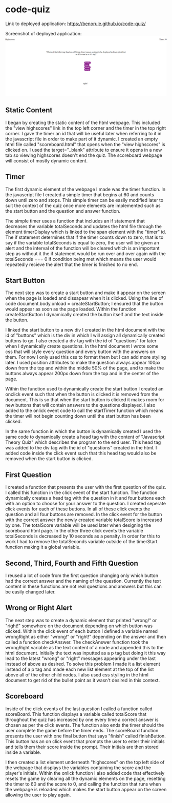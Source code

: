# code-quiz
Link to deployed application: https://benorule.github.io/code-quiz/

Screenshot of deployed application: ![Index file screenshot](/assets/code-quiz-screenshot.png?raw=true "Application Screenshot")

## Static Content
I began by creating the static content of the html webpage. This included the "view highscores" link in the top left corner and the timer in the top right corner. I gave the timer an id that will be useful later when referring to it in the javascript file in order to make part of it dynamic. I created an empty html file called "scoreboard.html" that opens when the "view highscores" is clicked on. I used the target="_blank" attribute to ensure it opens in a new tab so viewing highscores doesn't end the quiz. The scoreboard webpage will consist of mostly dynamic content.

## Timer
The first dynamic element of the webpage I made was the timer function. In the javascript file I created a simple timer that begins at 60 and counts down until zero and stops. This simple timer can be easily modified later to suit the context of the quiz once more elements are implemented such as the start button and the question and answer function.

The simple timer uses a function that includes an if statement that decreases the variable totalSeconds and updates the html file through the element timerDisplay which is linked to the span element with the "timer" id. The if statement determines that if the timer counts down to zero, that is to say if the variable totalSeconds is equal to zero, the user will be given an alert and the interval of the function will be cleared which is an important step as without it the if statement would be run over and over again with the totalSeconds === 0 if condition being met which means the user would repeatedly recieve the alert that the timer is finished to no end.

## Start Button
The next step was to create a start button and make it appear on the screen when the page is loaded and dissapear when it is clicked. Using the line of code document.body.onload = createStartButton; I ensured that the button would appear as soon as the page loaded. Within the function createStartButton I dynamically created the button itself and the text inside the button. 

I linked the start button to a new div I created in the html document with the id of "buttons" which is the div in which I will assign all dynamically created buttons to go. I also created a div tag with the id of "questions" for later when I dynamically create questions. In the html document I wrote some css that will style every question and every button with the answers on them. For now I only used this css to format them but I can add more styling later. I used position attributes to make the question always appear 100px down from the top and within the middle 50% of the page, and to make the buttons always appear 200px down from the top and in the center of the page.

Within the function used to dynamically create the start button I created an onclick event such that when the button is clicked it is removed from the document. This is so that when the start button is clicked it makes room for new buttons that will contain answers to the questions displayed. I also added to the onlick event code to call the startTimer function which means the timer will not begin counting down until the start button has been clicked.

In the same function in which the button is dynamically created I used the same code to dynamically create a head tag with the content of "Javascript Theory Quiz" which describes the program to the end user. This head tag was added to the div tag with the id of "questions" created in the html. I added code inside the click event such that this head tag would also be removed when the start button is clicked.

## First Question
I created a function that presents the user with the first question of the quiz. I called this function in the click event of the start function. The function dynamically creates a head tag with the question in it and four buttons each with an option to choose for your answer to the question. I created seperate click events for each of these buttons. In all of these click events the question and all four buttons are removed. In the click event for the button with the correct answer the newly created variable totalScore is increased by one. The totalScore variable will be used later when designing the scoreboard html page. In the other three click events the variable totalSeconds is decreased by 10 seconds as a penalty. In order for this to work I had to remove the totalSeconds variable outside of the timerStart function making it a global variable.

## Second, Third, Fourth and Fifth Question
I reused a lot of code from the first question changing only which button had the correct answer and the naming of the question. Currently the text content in these functions are not real questions and answers but this can be easily changed later.

## Wrong or Right Alert
The next step was to create a dynamic element that printed "wrong!" or "right!" somewhere on the document depending on which button was clicked. Within the click event of each button I defined a variable named wrongRight as either "wrong!" or "right!" depending on the answer and then called a function checkAnswer. The checkAnswer function took the wrongRight variable as the text content of a node and appended this to the html document. Initially the text was inputted as a p tag but doing it this way lead to the latest "wrong" or "right" messages appearing under the last instead of above as desired. To solve this problem I made it a list element instead of a p tag and made each new list element at the top of the list above all of the other child nodes. I also used css styling in the html document to get rid of the bullet point as it wasn't desired in this context.

## Scoreboard
Inside of the click events of the last question I called a function called scoreBoard. This function displays a variable called totalScore that throughout the quiz has increased by one every time a correct answer is chosen as per the click events. The function also ends the timer should the user complete the game before the timer ends. The scoreBoard function presents the user with one final button that says "finish" called finishButton. This button has an on click event that prompts the user to enter their initials and tells them their score inside the prompt. Their initials are then stored inside a variable. 

I then created a list element underneath "highscores" on the top left side of the webpage that displays the variables containing the score and the player's initials. Within the onlick function I also added code that effectively resets the game by clearing all the dynamic elements on the page, resetting the timer to 60 and the score to 0, and calling the function that runs when the webpage is reloaded which makes the start button appear on the screen allowing the user to play again.
